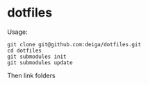 dotfiles
=======

Usage:

    git clone git@github.com:deiga/dotfiles.git
    cd dotfiles
    git submodules init
    git submodules update

Then link folders
